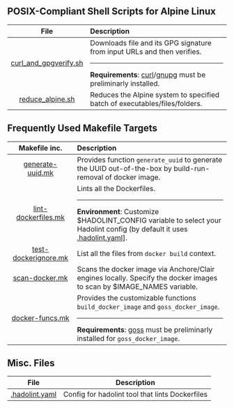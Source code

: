 ## POSIX-Compliant Shell Scripts for Alpine Linux

| File | Description |
|:----:|:------------|
| [curl_and_gpgverify.sh](curl_and_gpgverify.sh) | Downloads file and its GPG signature from input URLs and then verifies.<hr />**Requirements**: [curl](https://curl.se)/[gnupg](https://gnupg.org) must be preliminarly installed. |
| [reduce_alpine.sh](reduce_alpine.sh) | Reduces the Alpine system to specified batch of executables/files/folders. |


## Frequently Used Makefile Targets

| Makefile inc. | Description |
|:-------------:|:------------|
| [generate-uuid.mk](generate-uuid.mk) | Provides function `generate_uuid` to generate the UUID out-of-the-box by build-run-removal of docker image. |
| [lint-dockerfiles.mk](lint-dockerfiles.mk) | Lints all the Dockerfiles.<hr />**Environment**: Customize \$HADOLINT_CONFIG variable to select your Hadolint config (by default it uses [.hadolint.yaml](.hadolint.yaml)]. |
| [test-dockerignore.mk](test-dockerignore.mk) | List all the files from `docker build` context. |
| [scan-docker.mk](scan-docker.mk) | Scans the docker image via Anchore/Clair engines locally. Specify the docker images to scan by \$IMAGE_NAMES variable. |
| [docker-funcs.mk](docker-funcs.mk) | Provides the customizable functions `build_docker_image` and `goss_docker_image`.<hr />**Requirements**: [goss](https://github.com/aelsabbahy/goss) must be preliminarly installed for `goss_docker_image`. |


## Misc. Files

| File | Description |
|:----:|:-----------:|
| [.hadolint.yaml](.hadolint.yaml) | Config for hadolint tool that lints Dockerfiles |
